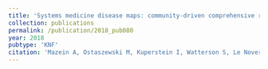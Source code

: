 ```yaml
---
title: 'Systems medicine disease maps: community-driven comprehensive representation of disease mechanisms'
collection: publications
permalink: /publication/2018_pub080
year: 2018
pubtype: 'KNF'
citation: 'Mazein A, Ostaszewski M, Kuperstein I, Watterson S, Le Novere N, Lefaudeux D, De Meulder B, Pellet J, Balaur I, Saqi M, Nogueira MM, He F, Parton A, Lemonnier N, Gawron P, Gebel S, Hainaut P, Ollert M, Dogrusoz U, Barillot E, Zinovyev A, Schneider R, Balling R, Auffray C. Systems medicine disease maps: community-driven comprehensive representation of disease mechanisms. 2018. <i>NPJ systems biology and applications</i> 4 (1), 21'
---
```

